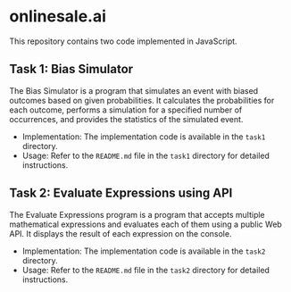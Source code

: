 # onlinesale.ai

This repository contains two code implemented in JavaScript.

## Task 1: Bias Simulator

The Bias Simulator is a program that simulates an event with biased outcomes based on given probabilities. It calculates the probabilities for each outcome, performs a simulation for a specified number of occurrences, and provides the statistics of the simulated event.

- Implementation: The implementation code is available in the `task1` directory.
- Usage: Refer to the `README.md` file in the `task1` directory for detailed instructions.

## Task 2: Evaluate Expressions using API

The Evaluate Expressions program is a program that accepts multiple mathematical expressions and evaluates each of them using a public Web API. It displays the result of each expression on the console.

- Implementation: The implementation code is available in the `task2` directory.
- Usage: Refer to the `README.md` file in the `task2` directory for detailed instructions.
